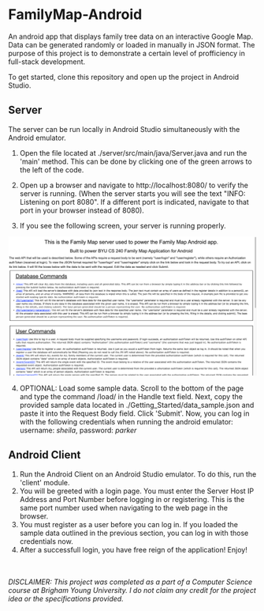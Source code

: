 # FamilyMap-Android

An android app that displays family tree data on an interactive Google Map.
Data can be generated randomly or loaded in manually in JSON format. The purpose
of this project is to demonstrate a certain level of profficiency in full-stack development.

To get started, clone this repository and open up the project in Android Studio.

## Server

The server can be run locally in Android Studio simultaneously with the Android emulator.

1. Open the file located at ./server/src/main/java/Server.java and run the 'main' method.
  This can be done by clicking one of the green arrows to the left of the code.

2. Open up a browser and navigate to http://localhost:8080/ to verify the server is running. 
(When the server starts you will see the text "INFO: Listening on port 8080".
If a different port is indicated, navigate to that port in your browser instead
of 8080).

3. If you see the following screen, your server is running properly.

![](Getting_Started/web_page.png)

4. OPTIONAL: Load some sample data. Scroll to the bottom of the page and type the command /load/
in the Handle text field. Next, copy the provided sample data located in ./Getting_Started/data_sample.json 
and paste it into the Request Body field. Click 'Submit'. Now, you can log in with the following credentials
when running the android emulator: username: <i>sheila</i>, password: <i>parker</i>

## Android Client
1. Run the Android Client on an Android Studio emulator. To do this, run the 'client' module.
2. You will be greeted with a login page. You must enter the Server Host IP Address and Port
Number before logging in or registering. This is the same port number used when navigating to the
web page in the browser.
3. You must register as a user before you can log in. If you loaded the sample data outlined in the previous
section, you can log in with those credentials now.
4. After a successfull login, you have free reign of the application! Enjoy!

<br><br>
<i>DISCLAIMER: This project was completed as a part of a Computer Science course at Brigham Young University.
I do not claim any credit for the project idea or the specifications provided.</i>
